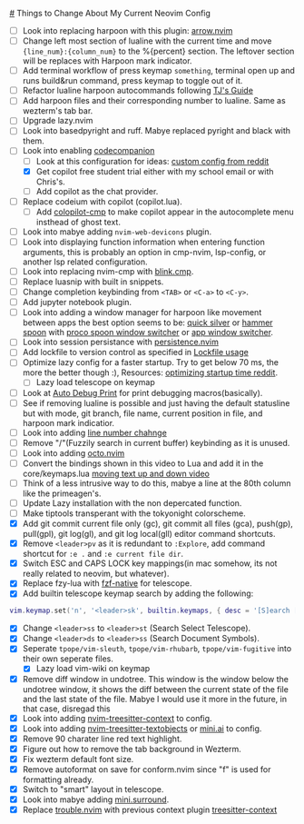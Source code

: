 [#](#) Things to Change About My Current Neovim Config
- [ ] Look into replacing harpoon with this plugin: [arrow.nvim](https://github.com/otavioschwanck/arrow.nvim)
- [ ] Change left most section of lualine with the current time and move `{line_num}:{column_num}` to the %{percent} section. The leftover section will be replaces with Harpoon mark indicator.
- [ ] Add terminal workflow of press keymap `something`, terminal open up and runs build&run command, press keymap to toggle out of it. 
- [ ] Refactor lualine harpoon autocommands following [TJ's Guide](https://www.youtube.com/watch?v=ekMIIAqTZ34&list=WL&index=89)
- [ ] Add harpoon files and their corresponding number to lualine. Same as wezterm's tab bar.
- [ ] Upgrade lazy.nvim
- [ ] Look into basedpyright and ruff. Mabye replaced pyright and black with them.
- [ ] Look into enabling [codecompanion](https://github.com/olimorris/codecompanion.nvim/tree/main)
    - [ ] Look at this configuration for ideas: [custom config from reddit](https://github.com/oca159/lazyvim/blob/main/lua/plugins/codecompanion.lua)
    - [x] Get copilot free student trial either with my school email or with Chris's.
    - [ ] Add copilot as the chat provider.
- [ ] Replace codeium with copilot (copilot.lua).
    - [ ] Add [colopilot-cmp](https://github.com/zbirenbaum/copilot-cmp) to make copilot appear in the autocomplete menu insthead of ghost text.
- [ ] Look into mabye adding `nvim-web-devicons` plugin.
- [ ] Look into displaying function information when entering function arguments, this is probably an option in cmp-nvim, lsp-config, or another lsp related configuration.
- [ ] Look into replacing nvim-cmp with [blink.cmp](https://github.com/Saghen/blink.cmp).
- [ ] Replace luasnip with built in snippets.
- [ ] Change completion keybinding from `<TAB>` or `<C-a>` to `<C-y>`.
- [ ] Add jupyter notebook plugin.
- [ ] Look into adding a window manager for harpoon like movement between apps the best option seems to be: [quick silver](https://github.com/quicksilver/Quicksilver) or [hammer spoon](https://github.com/Hammerspoon/hammerspoon) with [proco spoon window switcher](https://github.com/Porco-Rosso/PorcoSpoon/tree/main) or [app window switcher](https://www.hammerspoon.org/Spoons/AppWindowSwitcher.html#bindHotkeys).
- [ ] Look into session persistance with [persistence.nvim](https://github.com/folke/persistence.nvim)
- [ ] Add lockfile to version control as specified in [Lockfile usage](https://lazy.folke.io/usage/lockfile)
- [ ] Optimize lazy config for a faster startup. Try to get below 70 ms, the more the better though :), Resources: [optimizing startup time reddit](https://www.reddit.com/r/neovim/comments/117zfq2/optimizing_my_startup_time/).
    - [ ] Lazy load telescope on keymap
- [ ] Look at [Auto Debug Print](https://github.com/andrewferrier/debugprint.nvim) for print debugging macros(basically).
- [ ] See if removing lualine is possible and just having the default statusline but with mode, git branch, file name, current position in file, and harpoon mark indicatior.
- [ ] Look into adding [line number chahnge](https://github.com/sethen/line-number-change-mode.nvim)
- [ ] Remove "<leader>/"(Fuzzily search in current buffer) keybinding as it is unused.
- [ ] Look into adding [octo.nvim](https://github.com/pwntester/octo.nvim)
- [ ] Convert the bindings shown in this video to Lua and add it in the core/keymaps.lua [moving text up and down video](https://www.youtube.com/watch?v=gNyNm5DsQ88&t=6s)
- [ ] Think of a less intrusive way to do this, mabye a line at the 80th column like the primeagen's.
- [ ] Update Lazy installation with the non depercated function.
- [ ] Make tiptools transperant with the tokyonight colorscheme.
- [x] Add git commit current file only (gc), git commit all files (gca), push(gp), pull(gpl), git log(gl), and git log local(gll) editor command shortcuts.
- [x] Remove `<leader>pv` as it is redundant to `:Explore`, add command shortcut for `:e .` and `:e current file dir`.
- [x] Switch ESC and CAPS LOCK key mappings(in mac somehow, its not really related to neovim, but whatever).
- [x] Replace fzy-lua with [fzf-native](https://github.com/nvim-telescope/telescope-fzf-native.nvim) for telescope.
- [x] Add builtin telescope keymap search by adding the following:
```lua
vim.keymap.set('n', '<leader>sk', builtin.keymaps, { desc = '[S]earch [K]eymaps' })
```
- [x] Change `<leader>ss` to `<leader>st` (Search Select Telescope).
- [x] Change `<leader>ds` to `<leader>ss` (Search Document Symbols).
- [x] Seperate `tpope/vim-sleuth`, `tpope/vim-rhubarb`, `tpope/vim-fugitive` into their own seperate files.
    - [x] Lazy load vim-wiki on keymap
- [x] Remove diff window in undotree. This window is the window below the undotree window, it shows the diff between the current state of the file and the last state of the file. Mabye I would use it more in the future, in that case, disregad this
- [x] Look into adding [nvim-treesitter-context](https://github.com/nvim-treesitter/nvim-treesitter-context) to config.
- [x] Look into adding [nvim-treesitter-textobjects](https://github.com/nvim-treesitter/nvim-treesitter-textobjects) or [mini.ai](https://github.com/echasnovski/mini.ai) to config.
- [x] Remove 90 charater line red text highlight.
- [x] Figure out how to remove the tab background in Wezterm.
- [x] Fix wezterm default font size.
- [x] Remove autoformat on save for conform.nvim since "<leader>f" is used for formatting already.
- [x] Switch to "smart" layout in telescope.
- [x] Look into mabye adding [mini.surround](https://github.com/echasnovski/mini.surround).
- [x] Replace [trouble.nvim](https://github.com/folke/trouble.nvim) with previous context plugin [treesitter-context](https://github.com/nvim-treesitter/nvim-treesitter-context)
